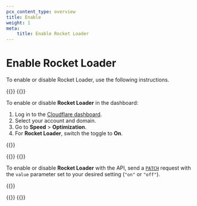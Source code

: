 ```yaml
---
pcx_content_type: overview
title: Enable
weight: 1
meta: 
    title: Enable Rocket Loader
---
```


# Enable Rocket Loader

To enable or disable Rocket Loader, use the following instructions.

{{<tabs labels="Dashboard | API">}}
{{<tab label="dashboard" no-code="true">}}

To enable or disable **Rocket Loader** in the dashboard:

1.  Log in to the [Cloudflare dashboard](https://dash.cloudflare.com).
2.  Select your account and domain.
3.  Go to **Speed** > **Optimization**.
4.  For **Rocket Loader**, switch the toggle to **On**.

{{<render file="_rocket-loader-csp.md">}}

{{</tab>}}
{{<tab label="api" no-code="true">}}

To enable or disable **Rocket Loader** with the API, send a [`PATCH`](https://developers.cloudflare.com/api/operations/zone-settings-change-rocket-loader-setting) request with the `value` parameter set to your desired setting (`"on"` or `"off"`).

{{<render file="_rocket-loader-csp.md">}}

{{</tab>}}
{{</tabs>}}